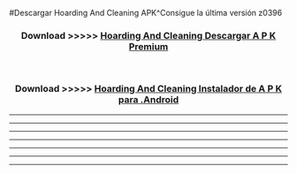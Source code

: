 #Descargar Hoarding And Cleaning  APK^Consigue la última versión z0396



<div align="center">
<h3>Download >>>>> <a href="https://es-sites.web.app/?es= Hoarding And Cleaning ">Hoarding And Cleaning  Descargar A P K Premium</a></h3><br>

<h3>Download >>>>> <a href="https://es-sites.web.app/?es= Hoarding And Cleaning ">Hoarding And Cleaning  Instalador de A P K para .Android</a></h3>
</div>


----------------------------------------------------------

----------------------------------------------------------

----------------------------------------------------------

----------------------------------------------------------

----------------------------------------------------------

----------------------------------------------------------

----------------------------------------------------------


